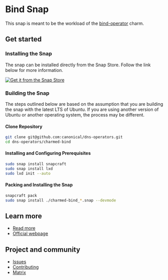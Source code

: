 # Bind Snap

This snap is meant to be the workload of the [bind-operator](https://github.com/canonical/dns-operators/bind-operator) charm.  

## Get started

### Installing the Snap
The snap can be installed directly from the Snap Store. Follow the link below for more information.  

[![Get it from the Snap Store](https://snapcraft.io/static/images/badges/en/snap-store-black.svg)](https://snapcraft.io/charmed-bind)


### Building the Snap
The steps outlined below are based on the assumption that you are building the snap with the latest LTS of Ubuntu.  If you are using another version of Ubuntu or another operating system, the process may be different.

#### Clone Repository
```bash
git clone git@github.com:canonical/dns-operators.git
cd dns-operators/charmed-bind
```
#### Installing and Configuring Prerequisites
```bash
sudo snap install snapcraft
sudo snap install lxd
sudo lxd init --auto
```
#### Packing and Installing the Snap
```bash
snapcraft pack
sudo snap install ./charmed-bind_*.snap --devmode
```

## Learn more
* [Read more](https://charmhub.io/bind/docs)
* [Official webpage](https://charmhub.io/bind)

## Project and community
* [Issues](https://github.com/canonical/dns-operators/issues)
* [Contributing](https://charmhub.io/bind/docs/how-to-contribute)
* [Matrix](https://chat.charmhub.io/charmhub/channels/charm-dev)
